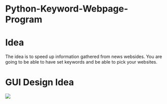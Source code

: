 # Python-Keyword-Webpage-Program


# Idea
The idea is to speed up information gathered from news websides. You are going to be able to have set keywords and be able to pick your websites.


# GUI Design Idea

[![](https://github.com/dewy413/Python-Keyword-Webpage-Program/blob/main/Resources/GUI%20DESIGN%20IDEA.png)](#)





